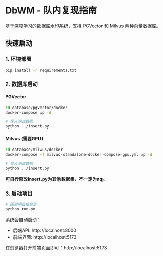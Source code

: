 # DbWM - 队内复现指南

基于深度学习的数据库水印系统，支持 PGVector 和 Milvus 两种向量数据库。

## 快速启动

### 1. 环境部署

```bash
pip install -r requirements.txt
```

### 2. 数据库启动


#### PGVector
```bash
cd database/pgvector/docker
docker-compose up -d

# 导入测试数据
python ../insert.py
```

#### Milvus (需要GPU)
```bash
cd database/milvus/docker
docker-compose -f milvus-standalone-docker-compose-gpu.yml up -d

# 导入测试数据
python ../insert.py
```

**可自行修改insert.py为其他数据集，不一定为nq。**

### 3. 启动项目

```bash
# 回到项目根目录
python run.py
```

系统会自动启动：
- 后端API: http://localhost:8000
- 前端界面: http://localhost:5173


在浏览器打开前端页面即可：http://localhost:5173
